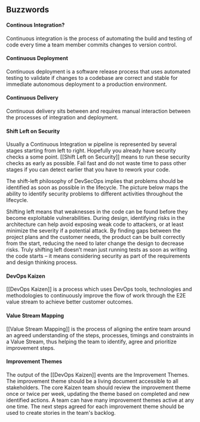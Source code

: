 ## Buzzwords

#### Continous Integration?
Continuous integration is the process of automating the build and testing of code every time a team member commits changes to version control.

#### Continuous Deployment
Continuous deployment is a software release process that uses automated testing to validate if changes to a codebase are correct and stable for immediate autonomous deployment to a production environment.

#### Continuous Delivery
Continuous delivery sits between and requires manual interaction between the processes of integration and deployment.

#### Shift Left on Security
Usually a Continuous Integration w pipeline is represented by several stages starting from left to right. Hopefully you already have security checks a some point. [[Shift Left on Security]] means to run these security checks as early as possible. Fail fast and do not waste time to pass other stages if you can detect earlier that you have to rework your code.

The shift-left philosophy of DevSecOps implies that problems should be identified as soon as possible in the lifecycle. The picture below maps the ability to identify security problems to different activities throughout the lifecycle.

Shifting left means that weaknesses in the code can be found before they become exploitable vulnerabilities. During design, identifying risks in the architecture can help avoid exposing weak code to attackers, or at least minimize the severity if a potential attack. By finding gaps between the project plans and the customer needs, the product can be built correctly from the start, reducing the need to later change the design to decrease risks. Truly shifting left doesn’t mean just running tests as soon as writing the code starts – it means considering security as part of the requirements and design thinking process.

#### DevOps Kaizen
[[DevOps Kaizen]] is a process which uses DevOps tools, technologies and methodologies to continuously improve the flow of work through the E2E value stream to achieve better customer outcomes.

#### Value Stream Mapping
[[Value Stream Mapping]] is the process of aligning the entire team around an agreed understanding of the steps, processes, timings and constraints in a Value Stream, thus helping the team to identify, agree and prioritize improvement steps.

#### Improvement Themes
The output of the [[DevOps Kaizen]] events are the Improvement Themes. The improvement theme should be a living document accessible to all stakeholders. The core Kaizen team should review the improvement theme once or twice per week, updating the theme based on completed and new identified actions. A team can have many improvement themes active at any one time. The next steps agreed for each improvement theme should be used to create stories in the team's backlog.